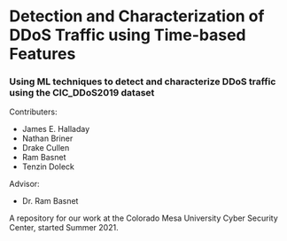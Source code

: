 # Detection and Characterization of DDoS Traffic using Time-based Features

### Using ML techniques to detect and characterize DDoS traffic using the CIC_DDoS2019 dataset
 
Contributers: 
  * James E. Halladay
  * Nathan Briner
  * Drake Cullen
  * Ram Basnet
  * Tenzin Doleck
    
  
Advisor: 
  * Dr. Ram Basnet

A repository for our work at the Colorado Mesa University Cyber Security Center, started Summer 2021.
